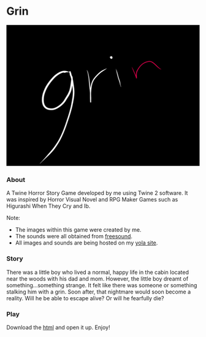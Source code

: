# Grin
![TitleImage](title.png)

### About
A Twine Horror Story Game developed by me using Twine 2 software.
It was inspired by Horror Visual Novel and RPG Maker Games such as Higurashi When They Cry and Ib.

Note:
- The images within this game were created by me.
- The sounds were all obtained from [freesound](https://freesound.org/).
- All images and sounds are being hosted on my [yola site](https://alvinlam.yolasite.com/).

### Story
There was a little boy who lived a normal, happy life in the cabin located near the woods with his dad and mom. However, the little boy dreamt of something...something strange. It felt like there was someone or something stalking him with a grin. Soon after, that nightmare would soon become a reality. Will he be able to escape alive? Or will he fearfully die?

### Play
Download the [html](grin.html) and open it up.
Enjoy!

